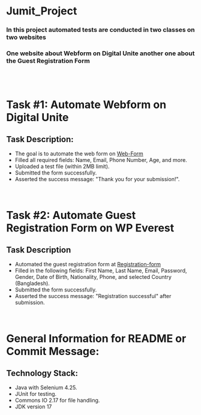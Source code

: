 # Jumit_Project
### In this project automated tests are conducted in two classes on two websites
### One website about Webform on Digital Unite another one about the Guest Registration Form  
<br />
<br />

# Task #1: Automate Webform on Digital Unite
## Task Description:
  * The goal is to automate the web form on [Web-Form](https://www.digitalunite.com/practice-webform-learners)
  * Filled all required fields: Name, Email, Phone Number, Age, and more.
  * Uploaded a test file (within 2MB limit).
  * Submitted the form successfully.
  * Asserted the success message: "Thank you for your submission!".
<br />

# Task #2: Automate Guest Registration Form on WP Everest 
## Task Description
  * Automated the guest registration form at [Registration-form](https://demo.wpeverest.com/user-registration/guest-registration-form/)
  * Filled in the following fields: First Name, Last Name, Email, Password, Gender, Date of Birth, Nationality, Phone, and selected Country (Bangladesh).
  * Submitted the form successfully.
  * Asserted the success message: "Registration successful" after submission.

<br />

# General Information for README or Commit Message:
## Technology Stack:

  * Java with Selenium 4.25.
  * JUnit for testing.
  * Commons IO 2.17 for file handling.
  * JDK version 17

